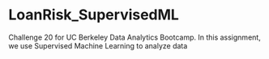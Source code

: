 # LoanRisk_SupervisedML
Challenge 20 for UC Berkeley Data Analytics Bootcamp. In this assignment, we use Supervised Machine Learning to analyze data
